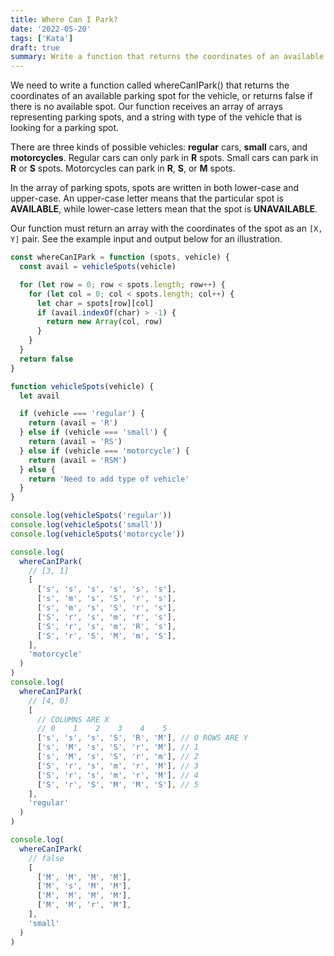 ```yaml
---
title: Where Can I Park?
date: '2022-05-20'
tags: ['Kata']
draft: true
summary: Write a function that returns the coordinates of an available parking spot for the vehicle, or returns false if there is no available spot.
---
```


We need to write a function called whereCanIPark() that returns the coordinates of an available parking spot for the vehicle, or returns false if there is no available spot. Our function receives an array of arrays representing parking spots, and a string with type of the vehicle that is looking for a parking spot.

There are three kinds of possible vehicles: **regular** cars, **small** cars, and **motorcycles**.
Regular cars can only park in **R** spots.
Small cars can park in **R** or **S** spots.
Motorcycles can park in **R**, **S**, or **M** spots.

In the array of parking spots, spots are written in both lower-case and upper-case. An upper-case letter means that the particular spot is **AVAILABLE**, while lower-case letters mean that the spot is **UNAVAILABLE**.

Our function must return an array with the coordinates of the spot as an `[X, Y]` pair. See the example input and output below for an illustration.

```js
const whereCanIPark = function (spots, vehicle) {
  const avail = vehicleSpots(vehicle)

  for (let row = 0; row < spots.length; row++) {
    for (let col = 0; col < spots.length; col++) {
      let char = spots[row][col]
      if (avail.indexOf(char) > -1) {
        return new Array(col, row)
      }
    }
  }
  return false
}

function vehicleSpots(vehicle) {
  let avail

  if (vehicle === 'regular') {
    return (avail = 'R')
  } else if (vehicle === 'small') {
    return (avail = 'RS')
  } else if (vehicle === 'motorcycle') {
    return (avail = 'RSM')
  } else {
    return 'Need to add type of vehicle'
  }
}

console.log(vehicleSpots('regular'))
console.log(vehicleSpots('small'))
console.log(vehicleSpots('motorcycle'))

console.log(
  whereCanIPark(
    // [3, 1]
    [
      ['s', 's', 's', 's', 's', 's'],
      ['s', 'm', 's', 'S', 'r', 's'],
      ['s', 'm', 's', 'S', 'r', 's'],
      ['S', 'r', 's', 'm', 'r', 's'],
      ['S', 'r', 's', 'm', 'R', 's'],
      ['S', 'r', 'S', 'M', 'm', 'S'],
    ],
    'motorcycle'
  )
)
console.log(
  whereCanIPark(
    // [4, 0]
    [
      // COLUMNS ARE X
      // 0    1    2    3    4    5
      ['s', 's', 's', 'S', 'R', 'M'], // 0 ROWS ARE Y
      ['s', 'M', 's', 'S', 'r', 'M'], // 1
      ['s', 'M', 's', 'S', 'r', 'm'], // 2
      ['S', 'r', 's', 'm', 'r', 'M'], // 3
      ['S', 'r', 's', 'm', 'r', 'M'], // 4
      ['S', 'r', 'S', 'M', 'M', 'S'], // 5
    ],
    'regular'
  )
)

console.log(
  whereCanIPark(
    // false
    [
      ['M', 'M', 'M', 'M'],
      ['M', 's', 'M', 'M'],
      ['M', 'M', 'M', 'M'],
      ['M', 'M', 'r', 'M'],
    ],
    'small'
  )
)
```

